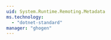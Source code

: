 ```yaml
---
uid: System.Runtime.Remoting.Metadata
ms.technology: 
  - "dotnet-standard"
manager: "ghogen"
---
```

